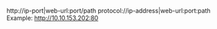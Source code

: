 http://ip-port|web-url:port/path
protocol://ip-address|web-url:port:path
Example:
http://10.10.153.202:80